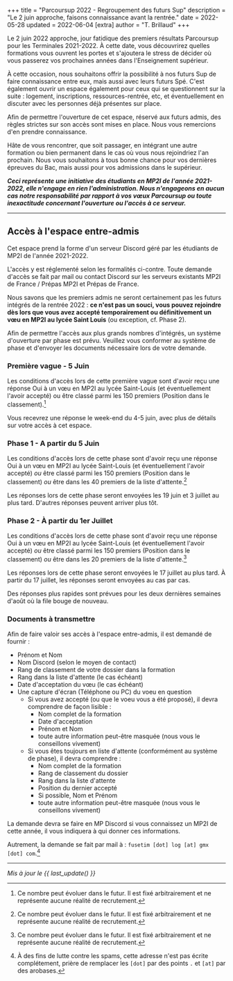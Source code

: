 +++
title = "Parcoursup 2022 - Regroupement des futurs Sup"
description = "Le 2 juin approche, faisons connaissance avant la rentrée."
date = 2022-05-28
updated = 2022-06-04
[extra]
author = "T. Brillaud"
+++

Le 2 juin 2022 approche, jour fatidique des premiers résultats Parcoursup pour les Terminales 2021-2022. À cette date, vous 
découvrirez quelles formations vous ouvrent les portes et s'ajoutera le stress de décider où vous passerez vos prochaines années dans l'Enseignement supérieur.

À cette occasion, nous souhaitons offrir la possibilité à nos futurs Sup de faire connaissance entre eux, mais aussi avec leurs futurs Spé. C'est également ouvrir un espace également pour ceux qui se questionnent sur la suite : logement, inscriptions, ressources-rentrée, etc, et éventuellement en discuter avec les personnes déjà présentes sur place.

Afin de permettre l'ouverture de cet espace, réservé aux futurs admis, des règles strictes sur son accès sont mises en place. Nous vous remercions d'en prendre connaissance.

Hâte de vous rencontrer, que soit passager, en intégrant une autre formation ou bien permanent dans le cas où vous nous rejoindriez l'an prochain.
Nous vous souhaitons à tous bonne chance pour vos dernières épreuves du Bac, mais aussi pour vos admissions dans le supérieur.

***Ceci représente une initiative des étudiants en MP2I de l'année 2021-2022, elle n'engage en rien l'administration. Nous n'engageons en aucun cas notre responsabilité par rapport à vos vœux Parcoursup ou toute inexactitude concernant l'ouverture ou l'accès à ce serveur.***

* * *

## Accès à l'espace entre-admis

Cet espace prend la forme d'un serveur Discord géré par les étudiants de MP2I de l'année 2021-2022.

L'accès y est réglementé selon les formalités ci-contre. Toute demande d'accès se fait par mail ou contact Discord sur 
les serveurs existants MP2I de France / Prépas MP2I et Prépas de France.

Nous savons que les premiers admis ne seront certainement pas les futurs intégrés de la rentrée 2022 : **ce n'est pas un souci, vous pouvez rejoindre dès lors que vous avez accepté temporairement ou définitivement un vœu en MP2I au lycée Saint Louis** (ou exception, cf. Phase 2).

Afin de permettre l'accès aux plus grands nombres d'intégrés, un système d'ouverture par phase est prévu. Veuillez vous conformer au système de phase et d'envoyer les documents nécessaire lors de votre demande.

### Première vague - 5 Juin

Les conditions d'accès lors de cette première vague sont d'avoir reçu une réponse Oui à un vœu en MP2I au lycée Saint-Louis (et éventuellement l'avoir accepté) ou être classé parmi les 150 premiers (Position dans le classement).[^1]

Vous recevrez une réponse le week-end du 4-5 juin, avec plus de détails sur votre accès à cet espace.

### Phase 1 - A partir du 5 Juin

Les conditions d'accès lors de cette phase sont d'avoir reçu une réponse Oui à un vœu en MP2I au lycée Saint-Louis (et éventuellement l'avoir accepté)
*ou* être classé parmi les 150 premiers (Position dans le classement)
*ou* être dans les 40 premiers de la liste d'attente.[^1]

Les réponses lors de cette phase seront envoyées les 19 juin et 3 juillet au plus tard. D'autres réponses peuvent arriver plus tôt.

### Phase 2 - À partir du 1er Juillet

Les conditions d'accès lors de cette phase sont d'avoir reçu une réponse Oui à un vœu en MP2I au lycée Saint-Louis (et éventuellement l'avoir accepté)
*ou* être classé parmi les 150 premiers (Position dans le classement)
*ou* être dans les 20 premiers de la liste d'attente.[^1]

Les réponses lors de cette phase seront envoyées le 17 juillet au plus tard. À partir du 17 juillet, les réponses seront envoyées au cas par cas.

Des réponses plus rapides sont prévues pour les deux dernières semaines d'août où la file bouge de nouveau.

### Documents à transmettre 

Afin de faire valoir ses accès à l'espace entre-admis, il est demandé de fournir : 
* Prénom et Nom
* Nom Discord (selon le moyen de contact)
* Rang de classement de votre dossier dans la formation
* Rang dans la liste d'attente (le cas échéant) 
* Date d'acceptation du vœu (le cas échéant)
* Une capture d'écran (Téléphone ou PC) du voeu en question 
    * Si vous avez accepté (ou que le voeu vous a été proposé), il devra comprendre de façon lisible :
        - Nom complet de la formation
        - Date d'acceptation
        - Prénom et Nom
        - toute autre information peut-être masquée (nous vous le conseillons vivement)
    * Si vous êtes toujours en liste d'attente (conformément au système de phase), il devra comprendre :
        - Nom complet de la formation
        - Rang de classement du dossier
        - Rang dans la liste d'attente
        - Position du dernier accepté
        - Si possible, Nom et Prénom
        - toute autre information peut-être masquée (nous vous le conseillons vivement)

La demande devra se faire en MP Discord si vous connaissez un MP2I de cette année, il vous indiquera à qui donner ces informations.

Autrement, la demande se fait par mail à : `fusetim [dot] log [at] gmx [dot] com`.[^2]

* * *

*Mis à jour le {{ last_update() }}*

[^1]: Ce nombre peut évoluer dans le futur. Il est fixé arbitrairement et ne représente aucune réalité de recrutement.

[^2]: À des fins de lutte contre les spams, cette adresse n'est pas écrite complétement, prière de remplacer les `[dot]` par des points `.` et `[at]` par des arobases.

